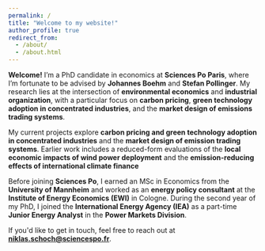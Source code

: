 ```yaml
---
permalink: /
title: "Welcome to my website!"
author_profile: true
redirect_from: 
  - /about/
  - /about.html
---
```


**Welcome!** I’m a PhD candidate in economics at **Sciences Po Paris**, where I’m fortunate to be advised by **Johannes Boehm** and **Stefan Pollinger**. My research lies at the intersection of **environmental economics** and **industrial organization**, with a particular focus on **carbon pricing**, **green technology adoption in concentrated industries**, and the **market design of emissions trading systems**.

My current projects explore **carbon pricing and green technology adoption in concentrated industries** and the **market design of emission trading systems**. Earlier work includes a reduced-form evaluations of the **local economic impacts of wind power deployment** and the **emission-reducing effects of international climate finance**

Before joining **Sciences Po**, I earned an MSc in Economics from the **University of Mannheim** and worked as an **energy policy consultant** at the **Institute of Energy Economics (EWI)** in Cologne. During the second year of my PhD, I joined the **International Energy Agency (IEA)** as a part-time **Junior Energy Analyst** in the **Power Markets Division**.

If you'd like to get in touch, feel free to reach out at **niklas.schoch@sciencespo.fr**.
